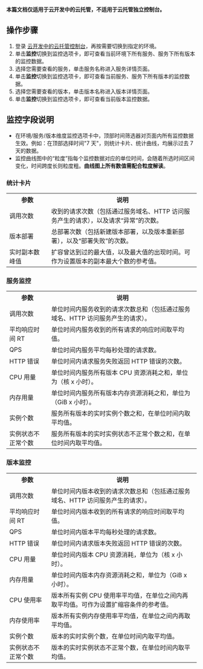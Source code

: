 **本篇文档仅适用于云开发中的云托管，不适用于云托管独立控制台。**

## 操作步骤

1. 登录 [云开发中的云托管控制台](https://console.cloud.tencent.com/tcb/service)，再按需要切换到指定的环境。
2. 单击**监控**切换到监控选项卡，即可查看当前环境下所有服务、服务下所有版本的监控数据。
3. 选择您需要查看的服务，单击服务名称进入服务详情页面。
4. 单击**监控**切换到监控选项卡，即可查看当前服务、服务下所有版本的监控数据。
5. 选择您需要查看的版本，单击版本名称进入版本详情页面。
6. 单击**监控**切换到监控选项卡，即可查看当前版本监控数据。

## 监控字段说明

- 在环境/服务/版本维度监控选项卡中，顶部时间筛选器对页面内所有监控数据生效。例如：在顶部选择时间"7 天"，则统计卡片、统计曲线，均展示过去 7 天的数据。
- 监控曲线图中的“粒度”指每个监控数据对应的单位时间，会随着所选时间区间变化，时间跨度长则粒度粗。**曲线图上所有数值需配合粒度解读**。

### 统计卡片
<table>
<tr>
<th style="width:22%">参数</th>
<th>说明</th>
</tr>
<tr>
<td>调用次数</td>
<td>收到的请求次数（包括通过服务域名、HTTP 访问服务产生的请求），以及请求“异常”的次数。</td>
</tr>
<tr>
<td>版本部署</td>
<td>总部署次数（包括新建版本部署，以及版本重新部署），以及“部署失败”的次数。</td>
</tr>
<tr>
<td>实时副本数峰值</td>
<td>扩容曾达到过的最大值，以及最大值的出现时间。可作为设置版本的副本最大个数的参考值。</td>
</tr>
</table>


### 服务监控
<table>
<tr>
<th style="width:22%">参数</th>
<th>说明</th>
</tr>
<tr>
<td>调用次数</td>
<td>单位时间内服务收到的请求次数总和（包括通过服务域名、HTTP 访问服务产生的请求）。</td>
</tr>
<tr>
<td>平均响应时间 RT</td>
<td>单位时间内服务收到的所有请求的响应时间取平均值。</td>
</tr>
<tr>
<td>QPS</td>
<td>单位时间内服务平均每秒处理的请求数。</td>
</tr>
<tr>
<td>HTTP 错误</td>
<td>单位时间内请求服务失败返回 HTTP 错误的次数。</td>
</tr>
<tr>
<td>CPU 用量</td>
<td>单位时间内服务所有版本 CPU 资源消耗之和，单位为（核 x 小时）。</td>
</tr>
<tr>
<td>内存用量</td>
<td>单位时间内服务所有版本内存资源消耗之和，单位为（GiB x 小时）。</td>
</tr>
<tr>
<td>实例个数</td>
<td>服务所有版本的实时实例个数之和，在单位时间内取平均值。</td>
</tr>
<tr>
<td>实例状态不正常个数</td>
<td>服务所有版本的实时实例状态不正常个数之和，在单位时间内取平均值。</td>
</tr>
</table>


### 版本监控
<table>
<tr>
<th style="width:22%">参数</th>
<th>说明</th>
</tr>
<tr>
<td>调用次数</td>
<td>单位时间内版本收到的请求次数总和（包括通过服务域名、HTTP 访问服务产生的请求）。</td>
</tr>
<tr>
<td>平均响应时间 RT</td>
<td>单位时间内版本收到的所有请求的响应时间取平均值。</td>
</tr>
<tr>
<td>QPS</td>
<td>单位时间内版本平均每秒处理的请求数。</td>
</tr>
<tr>
<td>HTTP 错误</td>
<td>单位时间内请求版本失败返回 HTTP 错误的次数。</td>
</tr>
<tr>
<td>CPU 用量</td>
<td>单位时间内版本 CPU 资源消耗，单位为（核 x 小时）。</td>
</tr>
<tr>
<td>内存用量</td>
<td>单位时间内版本内存资源消耗之和，单位为（GiB x 小时）。</td>
</tr>
<tr>
<td>CPU 使用率</td>
<td>版本所有实例 CPU 使用率平均值，在单位之间内再取平均值。可作为设置扩缩容条件的参考值。</td>
</tr>
<tr>
<td>内存使用率</td>
<td>版本所有实例内存使用率平均值，在单位之间内再取平均值。</td>
</tr>
<tr>
<td>实例个数</td>
<td>版本的实时实例个数，在单位时间内取平均值。</td>
</tr>
<tr>
<td>实例状态不正常个数</td>
<td>版本的实时实例状态不正常个数，在单位时间内取平均值。</td>
</tr>
</table>



